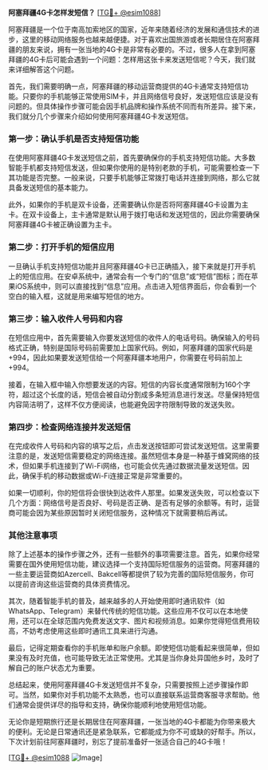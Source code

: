 **阿塞拜疆4G卡怎样发短信？** [[TG💪+ @esim1088](https://t.me/s/esim1088)]

阿塞拜疆是一个位于南高加索地区的国家，近年来随着经济的发展和通信技术的进步，这里的移动网络服务也越来越便捷。对于喜欢出国旅游或者长期居住在阿塞拜疆的朋友来说，拥有一张当地的4G卡是非常有必要的。不过，很多人在拿到阿塞拜疆的4G卡后可能会遇到一个问题：怎样用这张卡来发送短信呢？今天，我们就来详细解答这个问题。

首先，我们需要明确一点，阿塞拜疆的移动运营商提供的4G卡通常支持短信功能。只要你的手机能够正常使用SIM卡，并且网络信号良好，发送短信应该是没有问题的。但具体操作步骤可能会因手机品牌和操作系统不同而有所差异。接下来，我们就分几个步骤来介绍如何使用阿塞拜疆4G卡发送短信。

### 第一步：确认手机是否支持短信功能

在使用阿塞拜疆4G卡发送短信之前，首先要确保你的手机支持短信功能。大多数智能手机都支持短信发送，但如果你使用的是特别老款的手机，可能需要检查一下其功能是否完整。一般来说，只要手机能够正常拨打电话并连接到网络，那么它就具备发送短信的基本能力。

此外，如果你的手机是双卡设备，还需要确认你是否将阿塞拜疆4G卡设置为主卡。在双卡设备上，主卡通常是默认用于拨打电话和发送短信的，因此你需要确保阿塞拜疆4G卡被正确设置为主卡。

### 第二步：打开手机的短信应用

一旦确认手机支持短信功能并且阿塞拜疆4G卡已正确插入，接下来就是打开手机上的短信应用。在安卓系统中，通常会有一个专门的“信息”或“短信”图标；而在苹果iOS系统中，则可以直接找到“信息”应用。点击进入短信界面后，你会看到一个空白的输入框，这就是用来编写短信的地方。

### 第三步：输入收件人号码和内容

在短信应用中，首先需要输入你要发送短信的收件人的电话号码。确保输入的号码格式正确，特别是国际号码前需要加上国家代码。例如，阿塞拜疆的国家代码是+994，因此如果要发送短信给一个阿塞拜疆本地用户，你需要在号码前加上+994。

接着，在输入框中输入你想要发送的内容。短信的内容长度通常限制为160个字符，超过这个长度的话，短信会被自动分割成多条短消息进行发送。尽量保持短信内容简洁明了，这样不仅方便阅读，也能避免因字符限制导致的发送失败。

### 第四步：检查网络连接并发送短信

在完成收件人号码和内容的填写之后，点击发送按钮即可尝试发送短信。这里需要注意的是，发送短信需要稳定的网络连接。虽然短信本身是一种基于蜂窝网络的技术，但如果手机连接到了Wi-Fi网络，也可能会优先通过数据流量发送短信。因此，确保手机的移动数据或Wi-Fi连接正常是非常重要的。

如果一切顺利，你的短信将会很快到达收件人那里。如果发送失败，可以检查以下几个方面：网络信号是否良好、号码是否正确、是否有足够的余额等。有时，运营商可能会因为某些原因暂时关闭短信服务，这种情况下就需要稍后再试。

### 其他注意事项

除了上述基本的操作步骤之外，还有一些额外的事项需要注意。首先，如果你经常需要在国外使用短信功能，建议选择一个支持国际短信服务的运营商。阿塞拜疆的一些主要运营商如Azercell、Bakcell等都提供了较为完善的国际短信服务，你可以提前咨询这些运营商的具体资费情况。

其次，随着智能手机的普及，越来越多的人开始使用即时通讯软件（如WhatsApp、Telegram）来替代传统的短信功能。这些应用不仅可以在本地使用，还可以在全球范围内免费发送文字、图片和视频消息。如果你觉得短信费用较高，不妨考虑使用这些即时通讯工具来进行沟通。

最后，记得定期查看你的手机账单和账户余额。即使短信功能看起来很简单，但如果没有及时充值，也可能导致无法正常使用。尤其是当你身处异国他乡时，及时了解自己的账户状态尤为重要。

总结起来，使用阿塞拜疆4G卡发送短信并不复杂，只需要按照上述步骤操作即可。当然，如果你对手机功能不太熟悉，也可以直接联系运营商客服寻求帮助。他们通常会提供详尽的指导和支持，确保你能顺利地使用短信功能。

无论你是短期旅行还是长期居住在阿塞拜疆，一张当地的4G卡都能为你带来极大的便利。无论是日常通讯还是紧急联系，它都能成为你不可或缺的好帮手。所以，下次计划前往阿塞拜疆时，别忘了提前准备好一张适合自己的4G卡哦！

[[TG💪+ @esim1088](https://t.me/s/esim1088) ![Image](https://i.postimg.cc/4NQfJmqS/Snipaste-2025-05-13-00-14-12.png)]